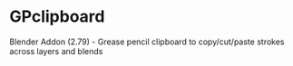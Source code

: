 # GPclipboard
Blender Addon (2.79) - Grease pencil clipboard to copy/cut/paste strokes across layers and blends
